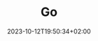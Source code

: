 ---
weight: 999
title: "Go"
description: ""
icon: "code"
date: "2023-10-12T19:50:34+02:00"
lastmod: "2023-10-12T19:50:34+02:00"
draft: false
toc: true
---